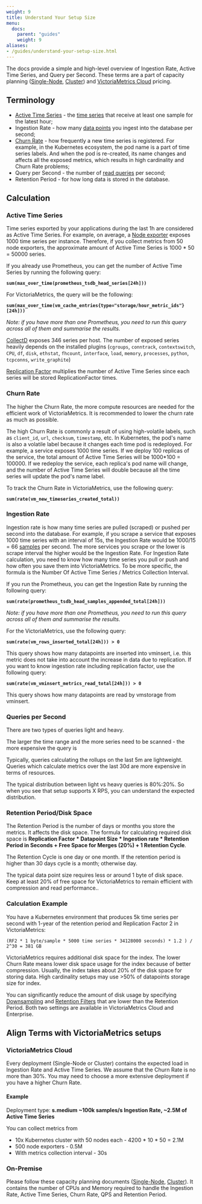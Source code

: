 ```yaml
---
weight: 9
title: Understand Your Setup Size
menu:
  docs:
    parent: "guides"
    weight: 9
aliases:
- /guides/understand-your-setup-size.html
---
```

The docs provide a simple and high-level overview of Ingestion Rate, Active Time Series, and Query per Second. These terms are a part of capacity planning ([Single-Node](https://docs.victoriametrics.com/single-server-victoriametrics/#capacity-planning), [Cluster](https://docs.victoriametrics.com/cluster-victoriametrics/#capacity-planning)) and [VictoriaMetrics Cloud](https://docs.victoriametrics.com/victoriametrics-cloud/) pricing.

## Terminology

- [Active Time Series](https://docs.victoriametrics.com/faq/#what-is-an-active-time-series) - the [time series](https://docs.victoriametrics.com/keyconcepts/#time-series) that receive at least one sample for the latest hour;
- Ingestion Rate - how many [data points](https://docs.victoriametrics.com/keyconcepts/#raw-samples) you ingest into the database per second;
- [Churn Rate](https://docs.victoriametrics.com/faq/#what-is-high-churn-rate) - how frequently a new time series is registered. For example, in the Kubernetes ecosystem, the pod name is a part of time series labels. And when the pod is re-created, its name changes and affects all the exposed metrics, which results in high cardinality and Churn Rate problems;
- Query per Second - the number of [read queries](https://docs.victoriametrics.com/keyconcepts/#query-data) per second;
- Retention Period - for how long data is stored in the database.

## Calculation

### Active Time Series

Time series exported by your applications during the last 1h are considered as Active Time Series. For example, on average, a [Node exporter](https://prometheus.io/docs/guides/node-exporter/) exposes 1000 time series per instance. Therefore, if you collect metrics from 50 node exporters, the approximate amount of Active Time Series is 1000 * 50 = 50000 series.

If you already use Prometheus, you can get the number of Active Time Series by running the following query:

**`sum(max_over_time(prometheus_tsdb_head_series[24h]))`**

For VictoriaMetrics, the query will be the following:

**`sum(max_over_time(vm_cache_entries{type="storage/hour_metric_ids"}[24h]))`**

_Note: if you have more than one Prometheus, you need to run this query across all of them and summarise the results._

[CollectD](https://collectd.org/) exposes 346 series per host. The number of exposed series heavily depends on the installed plugins (`cgroups`, `conntrack`, `contextswitch`, `CPU`, `df`, `disk`, `ethstat`, `fhcount`, `interface`, `load`, `memory`, `processes`, `python`, `tcpconns`, `write_graphite`)

[Replication Factor](https://docs.victoriametrics.com/cluster-victoriametrics/#replication-and-data-safety) multiplies the number of Active Time Series since each series will be stored ReplicationFactor times.


### Churn Rate

The higher the Churn Rate, the more compute resources are needed for the efficient work of VictoriaMetrics. It is recommended to lower the churn rate as much as possible.

The high Churn Rate is commonly a result of using high-volatile labels, such as `client_id`, `url`, `checksum`, `timestamp`, etc. In Kubernetes, the pod's name is also a volatile label because it changes each time pod is redeployed. For example, a service exposes 1000 time series. If we deploy 100 replicas of the service, the total amount of Active Time Series will be 1000*100 = 100000. If we redeploy the service, each replica's pod name will change, and the number of Active Time Series will double because all the time series will update the pod's name label.

To track the Churn Rate in VictoriaMetrics, use the following query:

**`sum(rate(vm_new_timeseries_created_total))`**


### Ingestion Rate

Ingestion rate is how many time series are pulled (scraped) or pushed per second into the database. For example, if you scrape a service that exposes 1000 time series with an interval of 15s, the Ingestion Rate would be 1000/15 = 66 [samples](https://docs.victoriametrics.com/keyconcepts/#raw-samples) per second. The more services you scrape or the lower is scrape interval the higher would be the Ingestion Rate.
For Ingestion Rate calculation, you need to know how many time series you pull or push and how often you save them into VictoriaMetrics. To be more specific, the formula is the Number Of Active Time Series / Metrics Collection Interval.

If you run the Prometheus, you can get the Ingestion Rate by running the following query:

**`sum(rate(prometheus_tsdb_head_samples_appended_total[24h]))`**

_Note: if you have more than one Prometheus, you need to run this query across all of them and summarise the results._

For the VictoriaMetrics, use the following query:

**`sum(rate(vm_rows_inserted_total[24h])) > 0`**

This query shows how many datapoints are inserted into vminsert, i.e. this metric does not take into account the increase in data due to replication.
If you want to know ingestion rate including replication factor, use the following query:

**`sum(rate(vm_vminsert_metrics_read_total[24h])) > 0`**

This query shows how many datapoints are read by vmstorage from vminsert.


### Queries per Second

There are two types of queries light and heavy.

The larger the time range and the more series need to be scanned - the more expensive the query is

Typically, queries calculating the rollups on the last 5m are lightweight.
Queries which calculate metrics over the last 30d are more expensive in terms of resources.

The typical distribution between light vs heavy queries is 80%:20%. So when you see that setup supports X RPS, you can understand the expected distribution.

### Retention Period/Disk Space

The Retention Period is the number of days or months you store the metrics. It affects the disk space. The formula for calculating required disk space is **Replication Factor * Datapoint Size * Ingestion rate * Retention Period in Seconds + Free Space for Merges (20%) + 1 Retention Cycle**.

The Retention Cycle is one day or one month. If the retention period is higher than 30 days cycle is a month; otherwise day.

The typical data point size requires less or around 1 byte of disk space. Keep at least 20% of free space for VictoriaMetrics to remain efficient with compression and read performance..

### Calculation Example

You have a Kubernetes environment that produces 5k time series per second with 1-year of the retention period and Replication Factor 2 in VictoriaMetrics:

`(RF2 * 1 byte/sample * 5000 time series * 34128000 seconds) * 1.2 ) / 2^30 = 381 GB`

VictoriaMetrics requires additional disk space for the index. The lower Churn Rate means lower disk space usage for the index because of better compression.
Usually, the index takes about 20% of the disk space for storing data. High cardinality setups may use >50% of datapoints storage size for index.

You can significantly reduce the amount of disk usage by specifying [Downsampling](https://docs.victoriametrics.com/#downsampling) and [Retention Filters](https://docs.victoriametrics.com/#retention-filters) that are lower than the Retention Period. Both two settings are available in VictoriaMetrics Cloud and Enterprise.


## Align Terms with VictoriaMetrics setups

### VictoriaMetrics Cloud

Every deployment (Single-Node or Cluster) contains the expected load in Ingestion Rate and Active Time Series. We assume that the Churn Rate is no more than 30%. You may need to choose a more extensive deployment if you have a higher Churn Rate.

#### Example

Deployment type: **s.medium ~100k samples/s Ingestion Rate, ~2.5M of Active Time Series**

You can collect metrics from

- 10x Kubernetes cluster with 50 nodes each - 4200 * 10 * 50 = 2.1M
- 500 node exporters - 0.5M
- With metrics collection interval - 30s

### On-Premise

Please follow these capacity planning documents ([Single-Node](https://docs.victoriametrics.com/single-server-victoriametrics/#capacity-planning), [Cluster](https://docs.victoriametrics.com/cluster-victoriametrics/#capacity-planning)). It contains the number of CPUs and Memory required to handle the Ingestion Rate, Active Time Series, Churn Rate, QPS and Retention Period.
